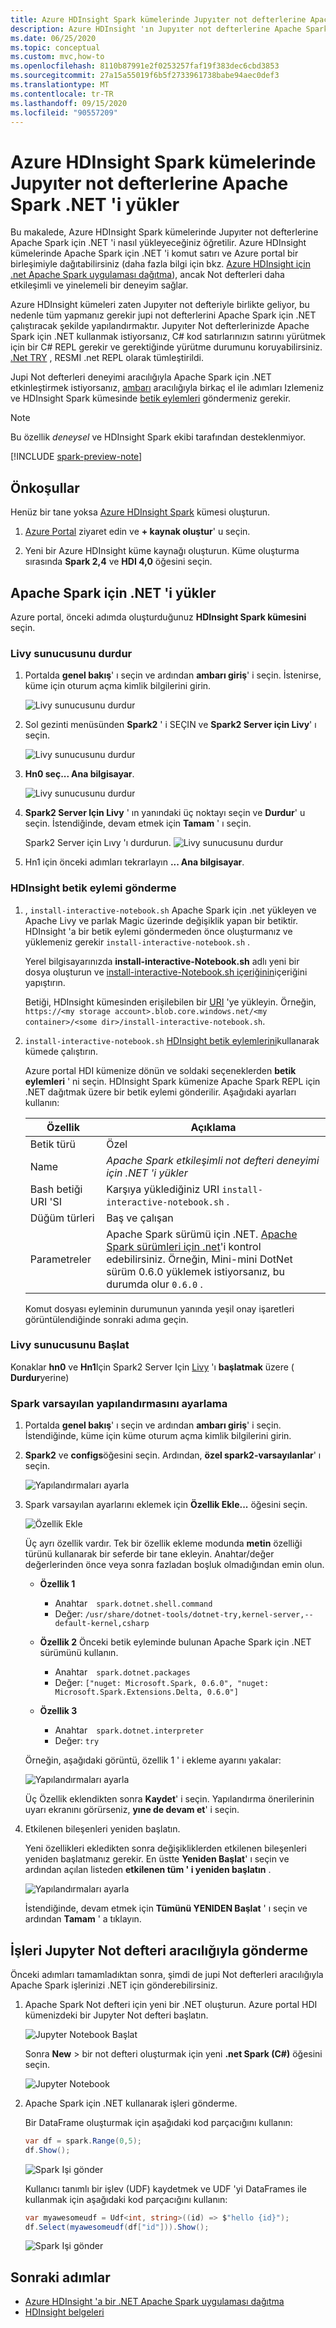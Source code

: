 ```yaml
---
title: Azure HDInsight Spark kümelerinde Jupyıter not defterlerine Apache Spark .NET 'i yükler
description: Azure HDInsight 'ın Jupyıter not defterlerine Apache Spark için .NET yüklemeyi öğrenin.
ms.date: 06/25/2020
ms.topic: conceptual
ms.custom: mvc,how-to
ms.openlocfilehash: 8110b87991e2f0253257faf19f383dec6cbd3853
ms.sourcegitcommit: 27a15a55019f6b5f2733961738babe94aec0def3
ms.translationtype: MT
ms.contentlocale: tr-TR
ms.lasthandoff: 09/15/2020
ms.locfileid: "90557209"
---
```

# <a name="install-net-for-apache-spark-on-jupyter-notebooks-on-azure-hdinsight-spark-clusters"></a>Azure HDInsight Spark kümelerinde Jupyıter not defterlerine Apache Spark .NET 'i yükler

Bu makalede, Azure HDInsight Spark kümelerinde Jupyıter not defterlerine Apache Spark için .NET 'i nasıl yükleyeceğiniz öğretilir. Azure HDInsight kümelerinde Apache Spark için .NET 'i komut satırı ve Azure portal bir birleşimiyle dağıtabilirsiniz (daha fazla bilgi için bkz. [Azure HDInsight için .net Apache Spark uygulaması dağıtma](../tutorials/hdinsight-deployment.md)), ancak Not defterleri daha etkileşimli ve yinelemeli bir deneyim sağlar.

Azure HDInsight kümeleri zaten Jupyıter not defteriyle birlikte geliyor, bu nedenle tüm yapmanız gerekir jupi not defterlerini Apache Spark için .NET çalıştıracak şekilde yapılandırmaktır. Jupyıter Not defterlerinizde Apache Spark için .NET kullanmak istiyorsanız, C# kod satırlarınızın satırını yürütmek için bir C# REPL gerekir ve gerektiğinde yürütme durumunu koruyabilirsiniz. [.Net TRY](https://github.com/dotnet/try) , RESMI .net REPL olarak tümleştirildi.

Jupi Not defterleri deneyimi aracılığıyla Apache Spark için .NET etkinleştirmek istiyorsanız, [ambarı](/azure/hdinsight/hdinsight-hadoop-manage-ambari) aracılığıyla birkaç el ile adımları Izlemeniz ve HDInsight Spark kümesinde [betik eylemleri](/azure/hdinsight/hdinsight-hadoop-customize-cluster-linux) göndermeniz gerekir.

> [!NOTE]
> Bu özellik *deneysel* ve HDInsight Spark ekibi tarafından desteklenmiyor.

[!INCLUDE [spark-preview-note](../../../includes/spark-preview-note.md)]

## <a name="prerequisites"></a>Önkoşullar

Henüz bir tane yoksa [Azure HDInsight Spark](/azure/hdinsight/spark/apache-spark-jupyter-spark-sql-use-portal#create-an-apache-spark-cluster-in-hdinsight) kümesi oluşturun.

1. [Azure Portal](https://portal.azure.com) ziyaret edin ve **+ kaynak oluştur**' u seçin.

1. Yeni bir Azure HDInsight küme kaynağı oluşturun. Küme oluşturma sırasında **Spark 2,4** ve **HDI 4,0** öğesini seçin.

## <a name="install-net-for-apache-spark"></a>Apache Spark için .NET 'i yükler

Azure portal, önceki adımda oluşturduğunuz **HDInsight Spark kümesini** seçin.

### <a name="stop-the-livy-server"></a>Livy sunucusunu durdur

1. Portalda **genel bakış**' ı seçin ve ardından **ambarı giriş**' i seçin. İstenirse, küme için oturum açma kimlik bilgilerini girin.

   ![Livy sunucusunu durdur](./media/hdinsight-notebook-installation/select-ambari.png)

2. Sol gezinti menüsünden **Spark2** ' i SEÇIN ve **Spark2 Server için Livy**' ı seçin.

   ![Livy sunucusunu durdur](./media/hdinsight-notebook-installation/select-livyserver.png)

3. **Hn0 seç... Ana bilgisayar**.

   ![Livy sunucusunu durdur](./media/hdinsight-notebook-installation/select-host.png)

4. **Spark2 Server Için Livy** ' ın yanındaki üç noktayı seçin ve **Durdur**' u seçin. İstendiğinde, devam etmek için **Tamam** ' ı seçin.

   Spark2 Server için Lıvy 'ı durdurun.
   ![Livy sunucusunu durdur](./media/hdinsight-notebook-installation/stop-server.png)

5. Hn1 için önceki adımları tekrarlayın **... Ana bilgisayar**.

### <a name="submit-an-hdinsight-script-action"></a>HDInsight betik eylemi gönderme

1. , `install-interactive-notebook.sh` Apache Spark için .net yükleyen ve Apache Livy ve parlak Magic üzerinde değişiklik yapan bir betiktir. HDInsight 'a bir betik eylemi göndermeden önce oluşturmanız ve yüklemeniz gerekir `install-interactive-notebook.sh` .

   Yerel bilgisayarınızda **install-interactive-Notebook.sh** adlı yeni bir dosya oluşturun ve [install-interactive-Notebook.sh içeriğinin](https://raw.githubusercontent.com/dotnet/spark/master/deployment/HDI-Spark/Notebooks/install-interactive-notebook.sh)içeriğini yapıştırın.

   Betiği, HDInsight kümesinden erişilebilen bir [URI](/azure/hdinsight/hdinsight-hadoop-customize-cluster-linux#understand-script-actions) 'ye yükleyin. Örneğin, `https://<my storage account>.blob.core.windows.net/<my container>/<some dir>/install-interactive-notebook.sh`.

2. `install-interactive-notebook.sh` [HDInsight betik eylemlerini](/azure/hdinsight/hdinsight-hadoop-customize-cluster-linux)kullanarak kümede çalıştırın.

   Azure portal HDI kümenize dönün ve soldaki seçeneklerden **betik eylemleri** ' ni seçin. HDInsight Spark kümenize Apache Spark REPL için .NET dağıtmak üzere bir betik eylemi gönderilir. Aşağıdaki ayarları kullanın:

   |Özellik  |Açıklama  |
   |---------|---------|
   | Betik türü | Özel |
   | Name | *Apache Spark etkileşimli not defteri deneyimi için .NET 'i yükler* |
   | Bash betiği URI 'SI | Karşıya yüklediğiniz URI `install-interactive-notebook.sh` . |
   | Düğüm türleri| Baş ve çalışan |
   | Parametreler | Apache Spark sürümü için .NET. [Apache Spark sürümleri için .net](https://github.com/dotnet/spark/releases)'i kontrol edebilirsiniz. Örneğin, Mini-mini DotNet sürüm 0.6.0 yüklemek istiyorsanız, bu durumda olur `0.6.0` .

   Komut dosyası eyleminin durumunun yanında yeşil onay işaretleri görüntülendiğinde sonraki adıma geçin.

### <a name="start-the-livy-server"></a>Livy sunucusunu Başlat

Konaklar **hn0** ve **Hn1**Için Spark2 Server Için [Livy](#stop-the-livy-server) 'ı **başlatmak** üzere ( **Durdur**yerine)

### <a name="set-up-spark-default-configurations"></a>Spark varsayılan yapılandırmasını ayarlama

1. Portalda **genel bakış**' ı seçin ve ardından **ambarı giriş**' i seçin. İstendiğinde, küme için küme oturum açma kimlik bilgilerini girin.

2. **Spark2** ve **configs**öğesini seçin. Ardından, **özel spark2-varsayılanlar**' ı seçin.

   ![Yapılandırmaları ayarla](./media/hdinsight-notebook-installation/spark-configs.png)

3. Spark varsayılan ayarlarını eklemek için **Özellik Ekle...** öğesini seçin.

   ![Özellik Ekle](./media/hdinsight-notebook-installation/add-property.png)

   Üç ayrı özellik vardır. Tek bir özellik ekleme modunda **metin** özelliği türünü kullanarak bir seferde bir tane ekleyin. Anahtar/değer değerlerinden önce veya sonra fazladan boşluk olmadığından emin olun.

   * **Özellik 1**
       * Anahtar&ensp;&ensp;`spark.dotnet.shell.command`
       * Değer: `/usr/share/dotnet-tools/dotnet-try,kernel-server,--default-kernel,csharp`

   * **Özellik 2** Önceki betik eyleminde bulunan Apache Spark için .NET sürümünü kullanın.
       * Anahtar&ensp;&ensp;`spark.dotnet.packages`
       * Değer: `["nuget: Microsoft.Spark, 0.6.0", "nuget: Microsoft.Spark.Extensions.Delta, 0.6.0"]`

   * **Özellik 3**
       * Anahtar&ensp;&ensp;`spark.dotnet.interpreter`
       * Değer: `try`

   Örneğin, aşağıdaki görüntü, özellik 1 ' i ekleme ayarını yakalar:

   ![Yapılandırmaları ayarla](./media/hdinsight-notebook-installation/add-sparkconfig.png)

   Üç Özellik eklendikten sonra **Kaydet**' i seçin. Yapılandırma önerilerinin uyarı ekranını görürseniz, **yıne de devam et**' i seçin.

4. Etkilenen bileşenleri yeniden başlatın.

   Yeni özellikleri ekledikten sonra değişikliklerden etkilenen bileşenleri yeniden başlatmanız gerekir. En üstte **Yeniden Başlat**' ı seçin ve ardından açılan listeden **etkilenen tüm ' i yeniden başlatın** .

   ![Yapılandırmaları ayarla](./media/hdinsight-notebook-installation/restart-affected.png)

   İstendiğinde, devam etmek için **Tümünü YENIDEN Başlat** ' ı seçin ve ardından **Tamam** ' a tıklayın.

## <a name="submit-jobs-through-a-jupyter-notebook"></a>İşleri Jupyter Not defteri aracılığıyla gönderme

Önceki adımları tamamladıktan sonra, şimdi de jupi Not defterleri aracılığıyla Apache Spark işlerinizi .NET için gönderebilirsiniz.

1. Apache Spark Not defteri için yeni bir .NET oluşturun. Azure portal HDI kümenizdeki bir Jupyter Not defteri başlatın.

   ![Jupyter Notebook Başlat](./media/hdinsight-notebook-installation/launch-notebook.png)

   Sonra **New**  >  bir not defteri oluşturmak için yeni **.net Spark (C#)** öğesini seçin.

   ![Jupyter Notebook](./media/hdinsight-notebook-installation/create-sparkdotnet-notebook.png)

2. Apache Spark için .NET kullanarak işleri gönderme.

   Bir DataFrame oluşturmak için aşağıdaki kod parçacığını kullanın:

   ```csharp
   var df = spark.Range(0,5);
   df.Show();
   ```

   ![Spark Işi gönder](./media/hdinsight-notebook-installation/create-df.png)

   Kullanıcı tanımlı bir işlev (UDF) kaydetmek ve UDF 'yi DataFrames ile kullanmak için aşağıdaki kod parçacığını kullanın:

   ```csharp
   var myawesomeudf = Udf<int, string>((id) => $"hello {id}");
   df.Select(myawesomeudf(df["id"])).Show();
   ```

   ![Spark Işi gönder](./media/hdinsight-notebook-installation/run-udf.png)

## <a name="next-steps"></a>Sonraki adımlar

* [Azure HDInsight 'a bir .NET Apache Spark uygulaması dağıtma](../tutorials/hdinsight-deployment.md)
* [HDInsight belgeleri](/azure/hdinsight/)
